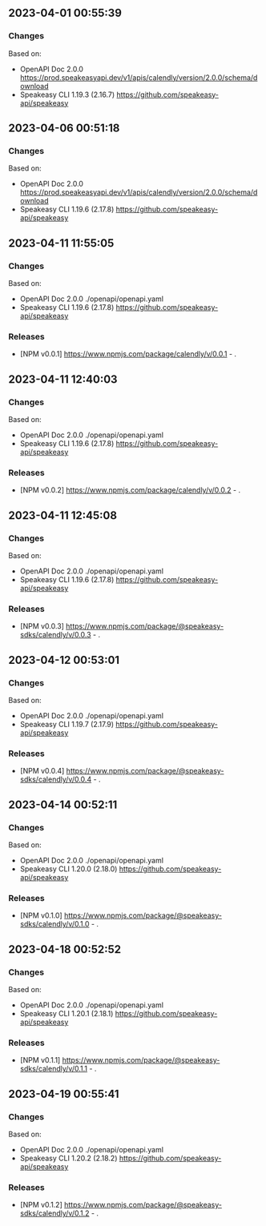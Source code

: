 

## 2023-04-01 00:55:39
### Changes
Based on:
- OpenAPI Doc 2.0.0 https://prod.speakeasyapi.dev/v1/apis/calendly/version/2.0.0/schema/download
- Speakeasy CLI 1.19.3 (2.16.7) https://github.com/speakeasy-api/speakeasy

## 2023-04-06 00:51:18
### Changes
Based on:
- OpenAPI Doc 2.0.0 https://prod.speakeasyapi.dev/v1/apis/calendly/version/2.0.0/schema/download
- Speakeasy CLI 1.19.6 (2.17.8) https://github.com/speakeasy-api/speakeasy

## 2023-04-11 11:55:05
### Changes
Based on:
- OpenAPI Doc 2.0.0 ./openapi/openapi.yaml
- Speakeasy CLI 1.19.6 (2.17.8) https://github.com/speakeasy-api/speakeasy
### Releases
- [NPM v0.0.1] https://www.npmjs.com/package/calendly/v/0.0.1 - .

## 2023-04-11 12:40:03
### Changes
Based on:
- OpenAPI Doc 2.0.0 ./openapi/openapi.yaml
- Speakeasy CLI 1.19.6 (2.17.8) https://github.com/speakeasy-api/speakeasy
### Releases
- [NPM v0.0.2] https://www.npmjs.com/package/calendly/v/0.0.2 - .

## 2023-04-11 12:45:08
### Changes
Based on:
- OpenAPI Doc 2.0.0 ./openapi/openapi.yaml
- Speakeasy CLI 1.19.6 (2.17.8) https://github.com/speakeasy-api/speakeasy
### Releases
- [NPM v0.0.3] https://www.npmjs.com/package/@speakeasy-sdks/calendly/v/0.0.3 - .

## 2023-04-12 00:53:01
### Changes
Based on:
- OpenAPI Doc 2.0.0 ./openapi/openapi.yaml
- Speakeasy CLI 1.19.7 (2.17.9) https://github.com/speakeasy-api/speakeasy
### Releases
- [NPM v0.0.4] https://www.npmjs.com/package/@speakeasy-sdks/calendly/v/0.0.4 - .

## 2023-04-14 00:52:11
### Changes
Based on:
- OpenAPI Doc 2.0.0 ./openapi/openapi.yaml
- Speakeasy CLI 1.20.0 (2.18.0) https://github.com/speakeasy-api/speakeasy
### Releases
- [NPM v0.1.0] https://www.npmjs.com/package/@speakeasy-sdks/calendly/v/0.1.0 - .

## 2023-04-18 00:52:52
### Changes
Based on:
- OpenAPI Doc 2.0.0 ./openapi/openapi.yaml
- Speakeasy CLI 1.20.1 (2.18.1) https://github.com/speakeasy-api/speakeasy
### Releases
- [NPM v0.1.1] https://www.npmjs.com/package/@speakeasy-sdks/calendly/v/0.1.1 - .

## 2023-04-19 00:55:41
### Changes
Based on:
- OpenAPI Doc 2.0.0 ./openapi/openapi.yaml
- Speakeasy CLI 1.20.2 (2.18.2) https://github.com/speakeasy-api/speakeasy
### Releases
- [NPM v0.1.2] https://www.npmjs.com/package/@speakeasy-sdks/calendly/v/0.1.2 - .